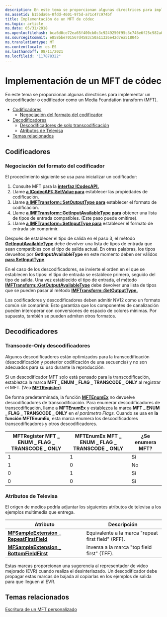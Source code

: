 ```yaml
---
description: En este tema se proporcionan algunas directrices para implementar un descodificador o codificador como un Media Foundation transform (MFT).
ms.assetid: b15bda0a-0fdd-4601-975d-a71c47c974bf
title: Implementación de un MFT de códec
ms.topic: article
ms.date: 05/31/2018
ms.openlocfilehash: bca6d0ce72ea65f400cb0c3c9249250f95c3c746e6f25c982a0a721bb87f12c6
ms.sourcegitcommit: e858bbe701567d4583c50a11326e42d7ea51804b
ms.translationtype: MT
ms.contentlocale: es-ES
ms.lasthandoff: 08/11/2021
ms.locfileid: "117878322"
---
```

# <a name="implementing-a-codec-mft"></a>Implementación de un MFT de códec

En este tema se proporcionan algunas directrices para implementar un descodificador o codificador como un Media Foundation transform (MFT).

-   [Codificadores](#encoders)
    -   [Negociación del formato del codificador](#encoder-format-negotiation)
-   [Decodificadores](#decoders)
    -   [Descodificadores de solo transcodificación](#transcode-only-decoders)
    -   [Atributos de Televisa](#telecine-attributes)
-   [Temas relacionados](#related-topics)

## <a name="encoders"></a>Codificadores

### <a name="encoder-format-negotiation"></a>Negociación del formato del codificador

El procedimiento siguiente se usa para inicializar un codificador:

1.  Consulte MFT para la [**interfaz ICodecAPI.**](/windows/win32/api/strmif/nn-strmif-icodecapi)
2.  Llame [**a ICodecAPI::SetValue para**](/windows/win32/api/strmif/nf-strmif-icodecapi-setvalue) establecer las propiedades de codificación.
3.  Llame [**a IMFTransform::SetOutputType para**](/windows/desktop/api/mftransform/nf-mftransform-imftransform-setoutputtype) establecer el formato de codificación.
4.  Llame [**a IMFTransform::GetInputAvailableType para**](/windows/desktop/api/mftransform/nf-mftransform-imftransform-getinputavailabletype) obtener una lista de tipos de entrada compatibles. (Este paso puede omitirse).
5.  Llame [**a IMFTransform::SetInputType para**](/windows/desktop/api/mftransform/nf-mftransform-imftransform-setinputtype) establecer el formato de entrada sin comprimir.

Después de establecer el tipo de salida en el paso 3, el método [**GetInputAvailableType**](/windows/desktop/api/mftransform/nf-mftransform-imftransform-getinputavailabletype) debe devolver una lista de tipos de entrada que sean compatibles con el tipo de salida actual. En otras palabras, los tipos devueltos por **GetInputAvailableType** en este momento deben ser válidos [**para SetInputType**](/windows/desktop/api/mftransform/nf-mftransform-imftransform-setinputtype).

En el caso de los descodificadores, se invierte el orden en el que se establecen los tipos: el tipo de entrada se establece primero, seguido del tipo de salida. Una vez establecido el tipo de entrada, el método [**IMFTransform::GetOutputAvailableType**](/windows/desktop/api/mftransform/nf-mftransform-imftransform-getoutputavailabletype) debe devolver una lista de tipos que se pueden pasar al método [**IMFTransform::SetOutputType.**](/windows/desktop/api/mftransform/nf-mftransform-imftransform-setoutputtype)

Los codificadores y descodificadores deben admitir NV12 como un formato común sin comprimir. Esto garantiza que los componentes de canalización pueden interoperar con conversiones de espacio de colores mínimas. Por supuesto, también se pueden admiten otros formatos.

## <a name="decoders"></a>Decodificadores

### <a name="transcode-only-decoders"></a>Transcode-Only descodificadores

Algunos descodificadores están optimizados para la transcodificación (descodificación y posterior codificación de una secuencia) y no son adecuados para su uso durante la reproducción.

Si un descodificador MFT solo está pensado para la transcodificación, establezca la marca **MFT \_ ENUM \_ FLAG \_ TRANSCODE \_ ONLY** al registrar el MFT. (Vea [**MFTRegister**](/windows/desktop/api/mfapi/nf-mfapi-mftregister)).

De forma predeterminada, la función [**MFTEnumEx**](/windows/desktop/api/mfapi/nf-mfapi-mftenumex) no devuelve descodificadores de transcodificación. Para enumerar descodificadores de transcodificación, llame a **MFTEnumEx** y establezca la marca **MFT \_ ENUM \_ FLAG \_ TRANSCODE \_ ONLY** en *el parámetro Flags.* Cuando se usa en **la función MFTEnumEx,** esta marca enumera los descodificadores transcodificadores y otros descodificadores.



| MFTRegister **MFT \_ ENUM \_ FLAG \_ TRANSCODE \_ ONLY** | MFTEnumEx **MFT \_ ENUM \_ FLAG \_ TRANSCODE \_ ONLY** | ¿Se enumera MFT? |
|--------------------------------------------------|------------------------------------------------|--------------------|
| 1                                                | 1                                              | Sí                |
| 1                                                | 0                                              | No                 |
| 0                                                | 1                                              | Sí                |
| 0                                                | 0                                              | Sí                |



 

### <a name="telecine-attributes"></a>Atributos de Televisa

El origen de medios podría adjuntar los siguientes atributos de televisa a los ejemplos multimedia que entrega.



| Atributo                                                                                   | Descripción                                    |
|---------------------------------------------------------------------------------------------|------------------------------------------------|
| [**MFSampleExtension \_ RepeatFirstField**](mfsampleextension-repeatfirstfield-attribute.md) | Equivalente a la marca "repeat first field" (RFF). |
| [**MFSampleExtension \_ BottomFieldFirst**](mfsampleextension-bottomfieldfirst-attribute.md) | Inversa a la marca "top field first" (TFF).       |



 

Estas marcas proporcionan una sugerencia al representador de vídeo mejorado (EVR) cuando realiza el desinterlazado. Un descodificador debe propagar estas marcas de bajada al copiarlas en los ejemplos de salida para que lleguen al EVR.

## <a name="related-topics"></a>Temas relacionados

<dl> <dt>

[Escritura de un MFT personalizado](writing-a-custom-mft.md)
</dt> </dl>

 

 
